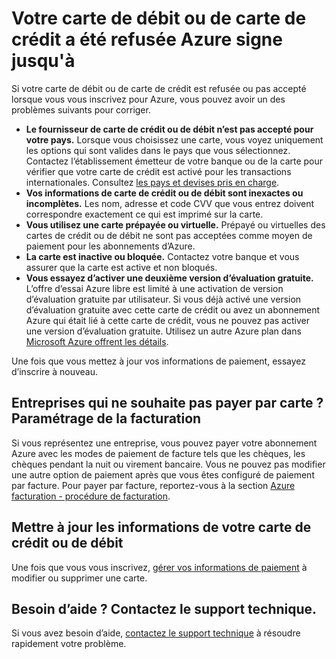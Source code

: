 <properties
    pageTitle="Carte de débit ou de carte de crédit refusée signe haut | Microsoft Azure"
    description="Découvrez comment résoudre les problèmes lorsque votre carte de crédit ou de débit est refusé lorsque vous tentez de vous inscrire pour Azure."
    services=""
    documentationCenter=""
    authors="JiangChen79"
    manager="mbaldwin"
    editor=""
    tags="billing,top-support-issue"
    keywords="carte de crédit refusée, carte de débit refusée, votre carte de crédit a été refusée, ne tiennent pas compte de carte de crédit"/>

<tags
    ms.service="billing"
    ms.workload="na"
    ms.tgt_pltfrm="ibiza"
    ms.devlang="na"
    ms.topic="article"
    ms.date="10/19/2016"
    ms.author="cjiang"/>

# <a name="your-debit-card-or-credit-card-is-declined-at-azure-sign-up"></a>Votre carte de débit ou de carte de crédit a été refusée Azure signe jusqu'à

Si votre carte de débit ou de carte de crédit est refusée ou pas accepté lorsque vous vous inscrivez pour Azure, vous pouvez avoir un des problèmes suivants pour corriger.

- **Le fournisseur de carte de crédit ou de débit n’est pas accepté pour votre pays.** Lorsque vous choisissez une carte, vous voyez uniquement les options qui sont valides dans le pays que vous sélectionnez. Contactez l’établissement émetteur de votre banque ou de la carte pour vérifier que votre carte de crédit est activé pour les transactions internationales. Consultez [les pays et devises pris en charge](billing-countries-and-currencies.md).
- **Vos informations de carte de crédit ou de débit sont inexactes ou incomplètes.** Les nom, adresse et code CVV que vous entrez doivent correspondre exactement ce qui est imprimé sur la carte.
- **Vous utilisez une carte prépayée ou virtuelle.** Prépayé ou virtuelles des cartes de crédit ou de débit ne sont pas acceptées comme moyen de paiement pour les abonnements d’Azure.
- **La carte est inactive ou bloquée.** Contactez votre banque et vous assurer que la carte est active et non bloqués.
- **Vous essayez d’activer une deuxième version d’évaluation gratuite.** L’offre d’essai Azure libre est limité à une activation de version d’évaluation gratuite par utilisateur. Si vous déjà activé une version d’évaluation gratuite avec cette carte de crédit ou avez un abonnement Azure qui était lié à cette carte de crédit, vous ne pouvez pas activer une version d’évaluation gratuite. Utilisez un autre Azure plan dans [Microsoft Azure offrent les détails](https://azure.microsoft.com/support/legal/offer-details/). 
 
Une fois que vous mettez à jour vos informations de paiement, essayez d’inscrire à nouveau.

## <a name="business-that-doesnt-want-to-pay-by-card-set-up-invoicing"></a>Entreprises qui ne souhaite pas payer par carte ? Paramétrage de la facturation

Si vous représentez une entreprise, vous pouvez payer votre abonnement Azure avec les modes de paiement de facture tels que les chèques, les chèques pendant la nuit ou virement bancaire. Vous ne pouvez pas modifier une autre option de paiement après que vous êtes configuré de paiement par facture. Pour payer par facture, reportez-vous à la section [Azure facturation - procédure de facturation](https://azure.microsoft.com/pricing/invoicing/).

## <a name="update-your-credit-card-or-debit-card-information"></a>Mettre à jour les informations de votre carte de crédit ou de débit

Une fois que vous vous inscrivez, [gérer vos informations de paiement](billing-how-to-change-credit-card.md) à modifier ou supprimer une carte. 

## <a name="need-help-contact-support"></a>Besoin d’aide ? Contactez le support technique. 

Si vous avez besoin d’aide, [contactez le support technique](https://portal.azure.com/?#blade/Microsoft_Azure_Support/HelpAndSupportBlade) à résoudre rapidement votre problème. 